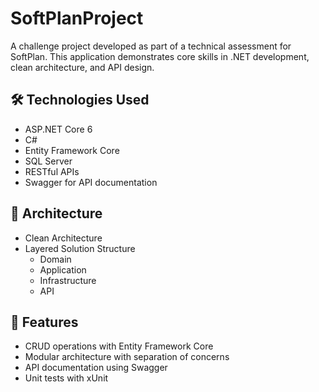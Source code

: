 # SoftPlanProject

A challenge project developed as part of a technical assessment for SoftPlan. This application demonstrates core skills in .NET development, clean architecture, and API design.

## 🛠 Technologies Used

- ASP.NET Core 6
- C#
- Entity Framework Core
- SQL Server
- RESTful APIs
- Swagger for API documentation

## 📐 Architecture

- Clean Architecture
- Layered Solution Structure
  - Domain
  - Application
  - Infrastructure
  - API

## 🚀 Features

- CRUD operations with Entity Framework Core
- Modular architecture with separation of concerns
- API documentation using Swagger
- Unit tests with xUnit
